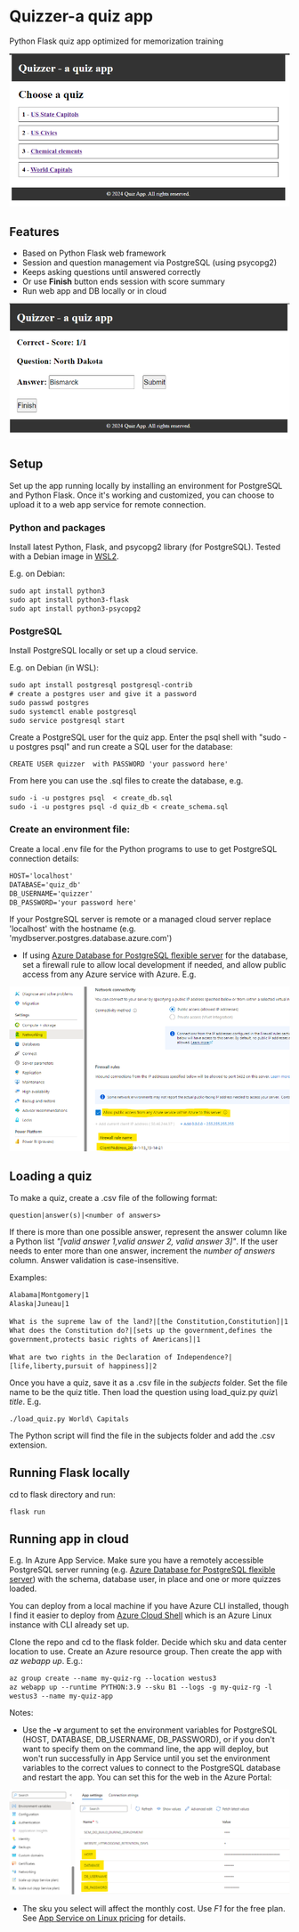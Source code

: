 # Quizzer-a quiz app

Python Flask quiz app optimized for memorization training

![](./img/quiz0.png)

## Features
- Based on Python Flask web framework
- Session and question management via PostgreSQL (using psycopg2)
- Keeps asking questions until answered correctly
- Or use __Finish__ button ends session with score summary
- Run web app and DB locally or in cloud

![](./img/quiz.png)

## Setup
Set up the app running locally by installing an environment for PostgreSQL and Python Flask. Once it's working and customized, you can choose to upload it to a web app service for remote connection.

### Python and packages
Install latest Python, Flask, and psycopg2 library (for PostgreSQL). Tested with a Debian image in [WSL2](https://learn.microsoft.com/windows/wsl/install). 

E.g. on Debian: 

    sudo apt install python3
    sudo apt install python3-flask
    sudo apt install python3-psycopg2

### PostgreSQL
Install PostgreSQL locally or set up a cloud service. 

E.g. on Debian (in WSL):

    sudo apt install postgresql postgresql-contrib
    # create a postgres user and give it a password
    sudo passwd postgres
    sudo systemctl enable postgresql
    sudo service postgresql start

Create a PostgreSQL user for the quiz app. Enter the psql shell with "sudo -u postgres psql" and run create a SQL user for the database:

    CREATE USER quizzer  with PASSWORD 'your password here'

From here you can use the .sql files to create the database, e.g.

    sudo -i -u postgres psql  < create_db.sql
    sudo -i -u postgres psql -d quiz_db < create_schema.sql

### Create an environment file:
Create a local .env file for the Python programs to use to get PostgreSQL connection details:

    HOST='localhost'
    DATABASE='quiz_db'
    DB_USERNAME='quizzer'
    DB_PASSWORD='your password here'

If your PostgreSQL server is remote or a managed cloud server replace 'localhost' with the hostname (e.g. 'mydbserver.postgres.database.azure.com')

- If using [Azure Database for PostgreSQL flexible server](https://learn.microsoft.com/azure/postgresql/flexible-server/overview) for the database, set a firewall rule to allow local development if needed, and allow public access from any Azure service with Azure. E.g.

![](./img/postgres_networking.png)

## Loading a quiz

To make a quiz, create a .csv file of the following format:

    question|answer(s)|<number of answers>

If there is more than one possible answer, represent the answer column like a Python list _"[valid answer 1,valid answer 2, valid answer 3]"_. If the user needs to enter more than one answer, increment the _number of answers_ column. Answer validation is case-insensitive.

Examples:

    Alabama|Montgomery|1
    Alaska|Juneau|1

    What is the supreme law of the land?|[the Constitution,Constitution]|1
    What does the Constitution do?|[sets up the government,defines the government,protects basic rights of Americans]|1

    What are two rights in the Declaration of Independence?|[life,liberty,pursuit of happiness]|2

Once you have a quiz, save it as a .csv file in the _subjects_ folder. Set the file name to be the quiz title. Then load the question using load_quiz.py _quiz\ title_. E.g.

    ./load_quiz.py World\ Capitals

The Python script will find the file in the subjects folder and add the .csv extension.

## Running Flask locally
cd to flask directory and run:

    flask run

## Running app in cloud
E.g. In Azure App Service. Make sure you have a remotely accessible PostgreSQL server running (e.g. [Azure Database for PostgreSQL flexible server](https://learn.microsoft.com/azure/postgresql/flexible-server/overview)) with the schema, database user, in place and one or more quizzes loaded. 

You can deploy from a local machine if you have Azure CLI installed, though I find it easier to deploy from [Azure Cloud Shell](https://learn.microsoft.com/azure/cloud-shell/overview) which is an Azure Linux instance with CLI already set up. 

Clone the repo and cd to the flask folder. Decide which sku and data center location to use. Create an Azure resource group. Then create the app with _az webapp up_. E.g.:

    az group create --name my-quiz-rg --location westus3
    az webapp up --runtime PYTHON:3.9 --sku B1 --logs -g my-quiz-rg -l westus3 --name my-quiz-app

Notes: 
- Use the __-v__ argument to set the environment variables for PostgreSQL (HOST, DATABASE, DB_USERNAME, DB_PASSWORD), or if you don't want to specify them on the command line, the app will deploy, but won't run successfully in App Service until you set the environment variables to the correct values to connect to the PostgreSQL database and restart the app. You can set this for the web in the Azure Portal:

![](./img/app_service_env.png)
- The sku you select will affect the monthly cost. Use _F1_ for the free plan. See [App Service on Linux pricing](https://azure.microsoft.com/pricing/details/app-service/linux/) for details.

